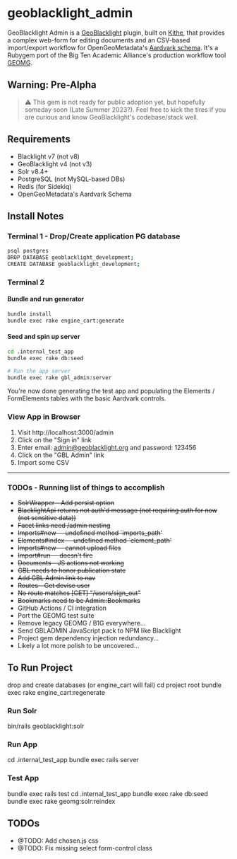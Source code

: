 # geoblacklight_admin

GeoBlacklight Admin is a [GeoBlacklight](https://github.com/geoblacklight/geoblacklight) plugin, built on [Kithe](https://github.com/sciencehistory/kithe), that provides a complex web-form for editing documents and an CSV-based import/export workflow for OpenGeoMetadata's [Aardvark schema](https://opengeometadata.org/ogm-aardvark/). It's a Rubygem port of the Big Ten Academic Alliance's production workflow tool [GEOMG](https://github.com/geobtaa/geomg).

## Warning: Pre-Alpha

> :warning: This gem is not ready for public adoption yet, but hopefully someday soon (Late Summer 2023?). Feel free to kick the tires if you are curious and know GeoBlacklight's codebase/stack well.

## Requirements

* Blacklight v7 (not v8)
* GeoBlacklight v4 (not v3)
* Solr v8.4+
* PostgreSQL (not MySQL-based DBs)
* Redis (for Sidekiq)
* OpenGeoMetadata's Aardvark Schema

## Install Notes

### Terminal 1 - Drop/Create application PG database
```bash
psql postgres
DROP DATABASE geoblacklight_development;
CREATE DATABASE geoblacklight_development;
```

### Terminal 2

#### Bundle and run generator
```bash
bundle install
bundle exec rake engine_cart:generate
```

#### Seed and spin up server
```bash
cd .internal_test_app
bundle exec rake db:seed

# Run the app server
bundle exec rake gbl_admin:server
```

You're now done generating the test app and populating the Elements / FormElements tables with the basic Aardvark controls.

### View App in Browser

1. Visit http://localhost:3000/admin
2. Click on the "Sign in" link
3. Enter email: admin@geoblacklight.org and password: 123456
4. Click on the "GBL Admin" link
5. Import some CSV

-----

### TODOs - Running list of things to accomplish

* ~~SolrWrapper - Add persist option~~
* ~~BlacklightApi returns not auth'd message (not requiring auth for now (not sensitive data))~~
* ~~Facet links need /admin nesting~~
* ~~Imports#new -- undefined method `imports_path'~~
* ~~Elements#index -- undefined method `element_path'~~
* ~~Imports#new -- cannot upload files~~
* ~~Import#run -- doesn't fire~~
* ~~Documents - JS actions not working~~
* ~~GBL needs to honor publication state~~
* ~~Add GBL Admin link to nav~~
* ~~Routes - Get devise user~~
* ~~No route matches [GET] "/users/sign_out"~~
* ~~Bookmarks need to be Admin::Bookmarks~~
* GitHub Actions / CI integration
* Port the GEOMG test suite
* Remove legacy GEOMG / B1G everywhere...
* Send GBLADMIN JavaScript pack to NPM like Blacklight
* Project gem dependency injection redundancy...
* Likely a lot more polish to be uncovered...


## To Run Project
drop and create databases (or engine_cart will fail)
cd project root
bundle exec rake engine_cart:regenerate

### Run Solr
bin/rails geoblacklight:solr

### Run App
cd .internal_test_app
bundle exec rails server

### Test App
bundle exec rails test
cd .internal_test_app
bundle exec rake db:seed
bundle exec rake geomg:solr:reindex

## TODOs
* @TODO: Add chosen.js css
* @TODO: Fix missing select form-control class

